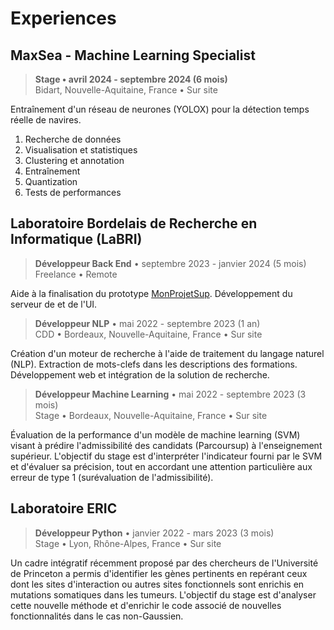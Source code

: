 # Experiences

## MaxSea - Machine Learning Specialist

> **Stage • avril 2024 - septembre 2024 (6 mois)**  
> Bidart, Nouvelle-Aquitaine, France • Sur site

Entraînement d'un réseau de neurones (YOLOX) pour la détection temps réelle de navires.

1. Recherche de données
2. Visualisation et statistiques
3. Clustering et annotation
4. Entraînement
5. Quantization
6. Tests de performances

## Laboratoire Bordelais de Recherche en Informatique (LaBRI)

> **Développeur Back End** • septembre 2023 - janvier 2024 (5 mois)  
> Freelance • Remote

Aide à la finalisation du prototype [MonProjetSup](<https://monprojetsup.fr>). Développement du serveur de et de l'UI.

> **Développeur NLP** • mai 2022 - septembre 2023 (1 an)  
> CDD • Bordeaux, Nouvelle-Aquitaine, France • Sur site

Création d'un moteur de recherche à l'aide de traitement du langage naturel (NLP). Extraction de mots-clefs dans les descriptions des formations. Développement web et intégration de la solution de recherche.

> **Développeur Machine Learning** • mai 2022 - septembre 2023 (3 mois)  
> Stage • Bordeaux, Nouvelle-Aquitaine, France • Sur site

Évaluation de la performance d'un modèle de machine learning (SVM) visant à prédire l'admissibilité des candidats (Parcoursup) à l'enseignement supérieur. 
L'objectif du stage est d'interpréter l'indicateur fourni par le SVM et d'évaluer sa précision, tout en accordant une attention particulière aux erreur de type 1 (surévaluation de l'admissibilité).

## Laboratoire ERIC

> **Développeur Python** • janvier 2022 - mars 2023 (3 mois)  
> Stage • Lyon, Rhône-Alpes, France • Sur site

Un cadre intégratif récemment proposé par des chercheurs de l'Université de Princeton a permis d'identifier les gènes pertinents en repérant ceux dont les sites d'interaction ou autres sites fonctionnels sont enrichis en mutations somatiques dans les tumeurs. L'objectif du stage est d'analyser cette nouvelle méthode et d'enrichir le code associé de nouvelles fonctionnalités dans le cas non-Gaussien.
